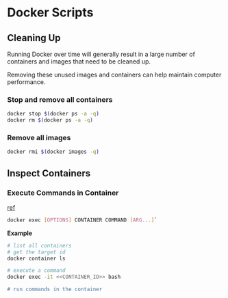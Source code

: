 # Docker Scripts

## Cleaning Up

Running Docker over time will generally result in a large number of containers and images that need to be cleaned up. 

Removing these unused images and containers can help maintain computer performance.

### Stop and remove all containers

```bash
docker stop $(docker ps -a -q)
docker rm $(docker ps -a -q)
```

### Remove all images

```bash
docker rmi $(docker images -q)
```

## Inspect Containers

### Execute Commands in Container

[ref](https://docs.docker.com/engine/reference/commandline/exec/)

```bash
docker exec [OPTIONS] CONTAINER COMMAND [ARG...]`
```

**Example**

```bash
# list all containers
# get the target id
docker container ls 

# execute a command
docker exec -it <<CONTAINER_ID>> bash

# run commands in the container
```
